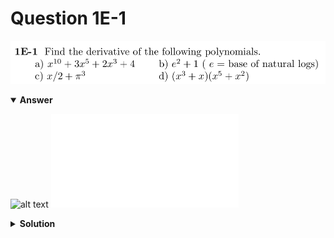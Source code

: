 # Question 1E-1
![alt text](q1E-1.png)

<details open>
<summary><b>Answer</b></summary>

![alt text](a1E-1.svg)
![alt text](a1E-1.py)
</details>

<details>
<summary><b>Solution</b></summary>

![alt text](s1E-1.png)
</details>
